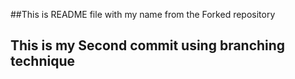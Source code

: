 ##This is README file with my name from the Forked repository
## This is my Second commit using branching technique
